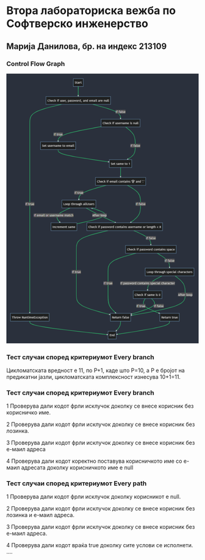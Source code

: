 # Втора лабораториска вежба по Софтверско инженерство

## Марија Данилова, бр. на индекс 213109

### Control Flow Graph

![marijacfg](./marija.png)

### Тест случаи според критериумот Every branch

Цикломатската вредност е 11, по P+1, каде што P=10, а P е бројот на предикатни јазли, цикломатската комплексност изнесува 10+1=11.

### Тест случаи според критериумот Every branch

1 Проверува дали кодот фрли исклучок доколку се внесе корисник без корисничко име.

2 Проверува дали кодот фрли исклучок доколку се внесе корисник без лозинка.

3 Проверува дали кодот фрли исклучок доколку се внесе корисник без е-маил адреса

4 Проверува дали кодот коректно поставува корисничкото име со е-маил адресата доколку корисничкото име е null


### Тест случаи според критериумот Every path

1 Проверува дали кодот фрли исклучок доколку корисникот е null.

2 Проверува дали кодот фрли исклучок доколку се внесе корисник без лозинка и е-маил адреса.

3 Проверува дали кодот фрли исклучок доколку се внесе корисник без е-маил адреса.

4 Проверува дали кодот враќа true доколку сите услови се исполнети.
....
